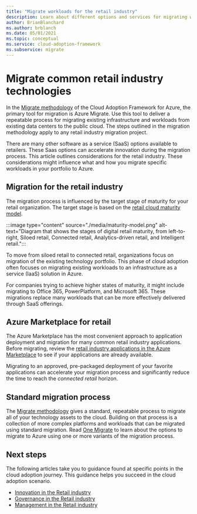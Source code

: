 ```yaml
---
title: "Migrate workloads for the retail industry"
description: Learn about different options and services for migrating workloads to Azure, like Azure Marketplace.
author: BrianBlanchard
ms.author: brblanch
ms.date: 05/01/2021
ms.topic: conceptual
ms.service: cloud-adoption-framework
ms.subservice: migrate
---
```


# Migrate common retail industry technologies

In the [Migrate methodology](../../migrate/index.md) of the Cloud Adoption Framework for Azure, the primary tool for migration is Azure Migrate. Use this tool to deliver a repeatable process for migrating existing infrastructure and workloads from existing data centers to the public cloud. The steps outlined in the migration methodology apply to any retail industry migration project.

There are many other software as a service (SaaS) options available to retailers. These Saas options can accelerate innovation during the migration process. This article outlines considerations for the retail industry. These considerations might influence what and how you migrate specific workloads in your portfolio to Azure.

## Migration for the retail industry

The migration process is influenced by the target stage of maturity for your retail organization. The target stage is based on the [retail cloud maturity model](./retail-cloud-maturity.md).

:::image type="content" source="./media/maturity-model.png" alt-text="Diagram that shows the stages of digital retail maturity, from left-to-right, Siloed retail, Connected retail, Analytics-driven retail, and Intelligent retail.":::

To move from siloed retail to connected retail, organizations focus on migration of the existing technology portfolio. This phase of cloud adoption often focuses on migrating existing workloads to an infrastructure as a service (IaaS) solution in Azure.

For companies trying to achieve higher states of maturity, it might include migrating to Office 365, PowerPlatform, and Microsoft 365. These migrations replace many workloads that can be more effectively delivered through SaaS offerings.

## Azure Marketplace for retail

The Azure Marketplace has the most convenient approach to application deployment and migration for many common retail industry applications. Before migrating, review the [retail industry applications in the Azure Marketplace](https://azuremarketplace.microsoft.com/marketplace/apps?search=retail&page=1) to see if your applications are already available.

Migrating to an approved, pre-packaged deployment of your favorite applications can accelerate your migration process and significantly reduce the time to reach the *connected retail* horizon.

## Standard migration process

The [Migrate methodology](../../migrate/index.md) gives a standard, repeatable process to migrate all of your technology assets to the cloud. Building on that process is a collection of more complex platforms and workloads that can be migrated using standard migration. Read [One Migrate](../../scenarios/index.md) to learn about the options to migrate to Azure using one or more variants of the migration process.

## Next steps

The following articles take you to guidance found at specific points in the cloud adoption journey. This guidance helps you succeed in the cloud adoption scenario.

- [Innovation in the Retail industry](./innovate.md)
- [Governance in the Retail industry](./govern.md)
- [Management in the Retail industry](./manage.md)
